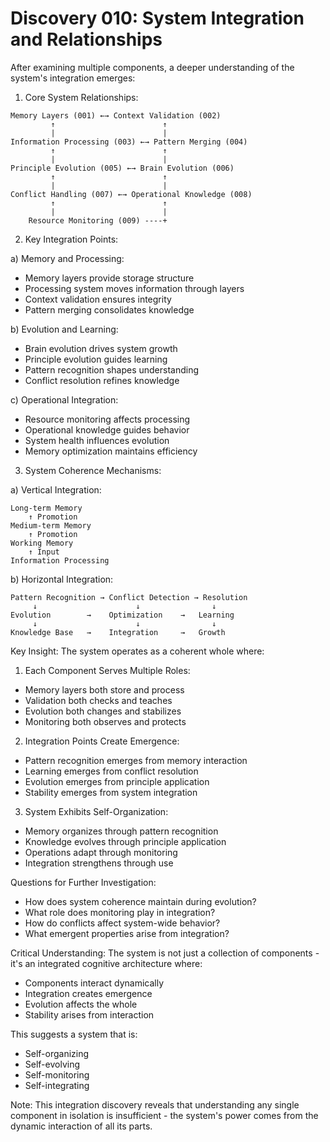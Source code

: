 # Discovery 010: System Integration and Relationships

After examining multiple components, a deeper understanding of the system's integration emerges:

1. Core System Relationships:

```
Memory Layers (001) ←→ Context Validation (002)
         ↑                        ↑
         |                        |
Information Processing (003) ←→ Pattern Merging (004)
         ↑                        ↑
         |                        |
Principle Evolution (005) ←→ Brain Evolution (006)
         ↑                        ↑
         |                        |
Conflict Handling (007) ←→ Operational Knowledge (008)
         ↑                        ↑
         |                        |
    Resource Monitoring (009) ----+
```

2. Key Integration Points:

a) Memory and Processing:
- Memory layers provide storage structure
- Processing system moves information through layers
- Context validation ensures integrity
- Pattern merging consolidates knowledge

b) Evolution and Learning:
- Brain evolution drives system growth
- Principle evolution guides learning
- Pattern recognition shapes understanding
- Conflict resolution refines knowledge

c) Operational Integration:
- Resource monitoring affects processing
- Operational knowledge guides behavior
- System health influences evolution
- Memory optimization maintains efficiency

3. System Coherence Mechanisms:

a) Vertical Integration:
```
Long-term Memory
    ↑ Promotion
Medium-term Memory
    ↑ Promotion
Working Memory
    ↑ Input
Information Processing
```

b) Horizontal Integration:
```
Pattern Recognition → Conflict Detection → Resolution
     ↓                      ↓                ↓
Evolution        →    Optimization    →   Learning
     ↓                      ↓                ↓
Knowledge Base   →    Integration     →   Growth
```

Key Insight: The system operates as a coherent whole where:

1. Each Component Serves Multiple Roles:
- Memory layers both store and process
- Validation both checks and teaches
- Evolution both changes and stabilizes
- Monitoring both observes and protects

2. Integration Points Create Emergence:
- Pattern recognition emerges from memory interaction
- Learning emerges from conflict resolution
- Evolution emerges from principle application
- Stability emerges from system integration

3. System Exhibits Self-Organization:
- Memory organizes through pattern recognition
- Knowledge evolves through principle application
- Operations adapt through monitoring
- Integration strengthens through use

Questions for Further Investigation:
- How does system coherence maintain during evolution?
- What role does monitoring play in integration?
- How do conflicts affect system-wide behavior?
- What emergent properties arise from integration?

Critical Understanding:
The system is not just a collection of components - it's an integrated cognitive architecture where:
- Components interact dynamically
- Integration creates emergence
- Evolution affects the whole
- Stability arises from interaction

This suggests a system that is:
- Self-organizing
- Self-evolving
- Self-monitoring
- Self-integrating

Note: This integration discovery reveals that understanding any single component in isolation is insufficient - the system's power comes from the dynamic interaction of all its parts.
